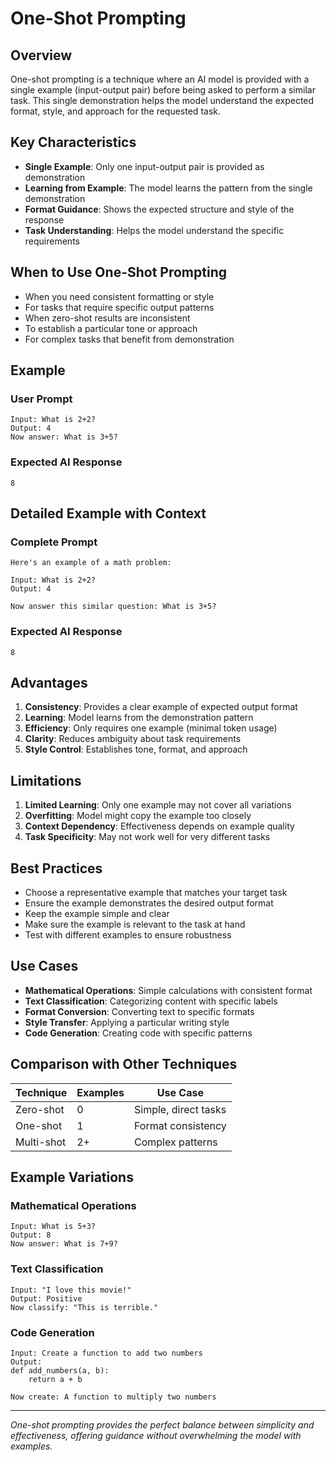 # One-Shot Prompting

## Overview

One-shot prompting is a technique where an AI model is provided with a single example (input-output pair) before being asked to perform a similar task. This single demonstration helps the model understand the expected format, style, and approach for the requested task.

## Key Characteristics

- **Single Example**: Only one input-output pair is provided as demonstration
- **Learning from Example**: The model learns the pattern from the single demonstration
- **Format Guidance**: Shows the expected structure and style of the response
- **Task Understanding**: Helps the model understand the specific requirements

## When to Use One-Shot Prompting

- When you need consistent formatting or style
- For tasks that require specific output patterns
- When zero-shot results are inconsistent
- To establish a particular tone or approach
- For complex tasks that benefit from demonstration

## Example

### User Prompt
```
Input: What is 2+2? 
Output: 4
Now answer: What is 3+5?
```

### Expected AI Response
```
8
```

## Detailed Example with Context

### Complete Prompt
```
Here's an example of a math problem:

Input: What is 2+2? 
Output: 4

Now answer this similar question: What is 3+5?
```

### Expected AI Response
```
8
```

## Advantages

1. **Consistency**: Provides a clear example of expected output format
2. **Learning**: Model learns from the demonstration pattern
3. **Efficiency**: Only requires one example (minimal token usage)
4. **Clarity**: Reduces ambiguity about task requirements
5. **Style Control**: Establishes tone, format, and approach

## Limitations

1. **Limited Learning**: Only one example may not cover all variations
2. **Overfitting**: Model might copy the example too closely
3. **Context Dependency**: Effectiveness depends on example quality
4. **Task Specificity**: May not work well for very different tasks

## Best Practices

- Choose a representative example that matches your target task
- Ensure the example demonstrates the desired output format
- Keep the example simple and clear
- Make sure the example is relevant to the task at hand
- Test with different examples to ensure robustness

## Use Cases

- **Mathematical Operations**: Simple calculations with consistent format
- **Text Classification**: Categorizing content with specific labels
- **Format Conversion**: Converting text to specific formats
- **Style Transfer**: Applying a particular writing style
- **Code Generation**: Creating code with specific patterns

## Comparison with Other Techniques

| Technique | Examples | Use Case |
|-----------|----------|----------|
| Zero-shot | 0 | Simple, direct tasks |
| One-shot | 1 | Format consistency |
| Multi-shot | 2+ | Complex patterns |

## Example Variations

### Mathematical Operations
```
Input: What is 5+3?
Output: 8
Now answer: What is 7+9?
```

### Text Classification
```
Input: "I love this movie!"
Output: Positive
Now classify: "This is terrible."
```

### Code Generation
```
Input: Create a function to add two numbers
Output: 
def add_numbers(a, b):
    return a + b

Now create: A function to multiply two numbers
```

---

*One-shot prompting provides the perfect balance between simplicity and effectiveness, offering guidance without overwhelming the model with examples.*
